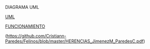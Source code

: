 DIAGRAMA UML

[UML](https://github.com/Cristiann-Paredes/Felinos/blob/master/UML%20FELINOS.pdf)



[FUNCIONAMIENTO](https://github.com/Cristiann-Paredes/Felinos/blob/master/HERENCIAS_JimenezM_ParedesC.pdf)


(https://github.com/Cristiann-Paredes/Felinos/blob/master/HERENCIAS_JimenezM_ParedesC.pdf)
